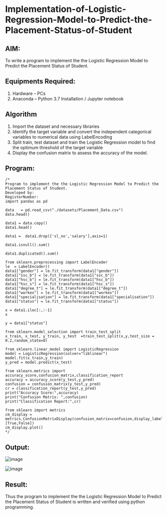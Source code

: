 # Implementation-of-Logistic-Regression-Model-to-Predict-the-Placement-Status-of-Student

## AIM:
To write a program to implement the the Logistic Regression Model to Predict the Placement Status of Student.

## Equipments Required:
1. Hardware – PCs
2. Anaconda – Python 3.7 Installation / Jupyter notebook

## Algorithm
1. Import the dataset and necessary libraries
2. Identify the target variable and convert the independent categorical variables to numerical data using LabelEncoding
3. Split train, test dataset and train the Logistic Regression model to find the optimum threshold of the target variable
4. Display the confusion matrix to assess the accuracy of the model.

## Program:
```
/*
Program to implement the the Logistic Regression Model to Predict the Placement Status of Student.
Developed by: 
RegisterNumber:
import pandas as pd

data   = pd.read_csv("./datasets/Placement_Data.csv")
data.head()

data1 = data.copy()
data1.head()

data1 =  data1.drop(['sl_no','salary'],axis=1)

data1.isnull().sum()

data1.duplicated().sum()

from sklearn.preprocessing import LabelEncoder
le  = LabelEncoder()
data1["gender"] = le.fit_transform(data1["gender"])
data1["ssc_b"] = le.fit_transform(data1["ssc_b"])
data1["hsc_b"] = le.fit_transform(data1["hsc_b"])
data1["hsc_s"] = le.fit_transform(data1["hsc_s"])
data1["degree_t"] = le.fit_transform(data1["degree_t"])
data1["workex"] = le.fit_transform(data1["workex"])
data1["specialisation"] = le.fit_transform(data1["specialisation"])
data1["status"] = le.fit_transform(data1["status"])

x = data1.iloc[:,:-1]
x

y = data1["status"]

from sklearn.model_selection import train_test_split
x_train, x_test, y_train, y_test  =train_test_split(x,y,test_size = 0.2,random_state=0)

from sklearn.linear_model import LogisticRegression
model = LogisticRegression(solver="liblinear")
model.fit(x_train,y_train)
y_pred = model.predict(x_test)

from sklearn.metrics import accuracy_score,confusion_matrix,classification_report
accuracy = accuracy_score(y_test,y_pred)
confusion = confusion_matrix(y_test,y_pred)
cr = classification_report(y_test,y_pred)
print("Accuracy Score:",accuracy)
print("Confusion Matrix: ",confusion)
print("Classification Report:",cr)

from sklearn import metrics
cm_display = metrics.ConfusionMatrixDisplay(confusion_matrix=confusion,display_labels=[True,False])
cm_display.plot()
*/
```

## Output:
![image](https://github.com/Bhargava-123/Implementation-of-Logistic-Regression-Model-to-Predict-the-Placement-Status-of-Student/assets/85554376/93124bc0-cf1e-4ed0-9680-1bf45eb7bcf2)

![image](https://github.com/Bhargava-123/Implementation-of-Logistic-Regression-Model-to-Predict-the-Placement-Status-of-Student/assets/85554376/aa0f0f5b-1fd3-46ca-b26f-cd2915b29a8c)




## Result:
Thus the program to implement the the Logistic Regression Model to Predict the Placement Status of Student is written and verified using python programming.
